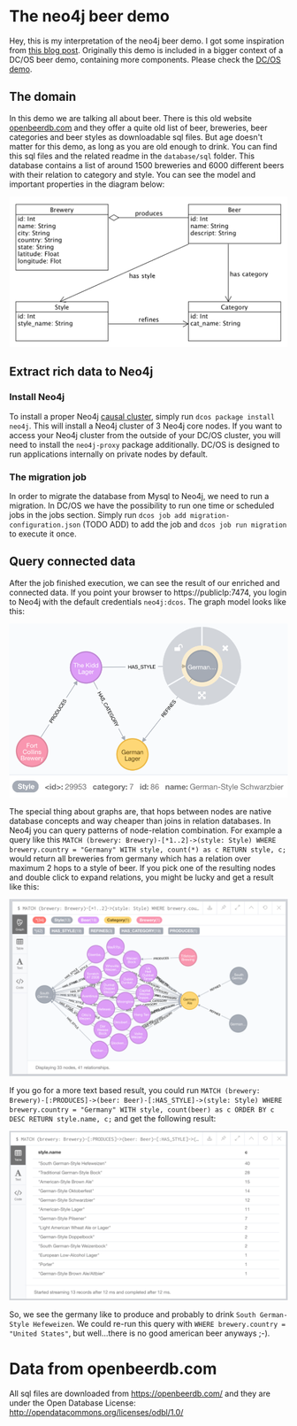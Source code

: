 # The neo4j beer demo
Hey, this is my interpretation of the neo4j beer demo. I got some inspiration from [this blog post](https://neo4j.com/blog/fun-with-beer-and-graphs/). Originally this demo is included in a bigger context of a DC/OS beer demo, containing more components. Please check the [DC/OS demo](https://github.com/unterstein/dcos-beer-demo).

## The domain
In this demo we are talking all about beer. There is this old website [openbeerdb.com](https://openbeerdb.com) and they offer a quite old list of beer, breweries, beer categories and beer styles as downloadable sql files. But age doesn't matter for this demo, as long as you are old enough to drink.
You can find this sql files and the related readme in the `database/sql` folder. This database contains a list of around 1500 breweries and 6000 different beers with their relation to category and style. You can see the model and important properties in the diagram below:

![Model](images/or.png)

## Extract rich data to Neo4j
### Install Neo4j
To install a proper Neo4j [causal cluster](http://neo4j.com/docs/operations-manual/current/clustering/causal-clustering/), simply run `dcos package install neo4j`. This will install a Neo4j cluster of 3 Neo4j core nodes. If you want to access your Neo4j cluster from the outside of your DC/OS cluster, you will need to install the `neo4j-proxy` package additionally. DC/OS is designed to run applications internally on private nodes by default.

### The migration job
In order to migrate the database from Mysql to Neo4j, we need to run a migration. In DC/OS we have the possibility to run one time or scheduled jobs in the jobs section. Simply run `dcos job add migration-configuration.json` (TODO ADD) to add the job and `dcos job run migration` to execute it once.


## Query connected data
After the job finished execution, we can see the result of our enriched and connected data. If you point your browser to https://publicIp:7474, you login to Neo4j with the default credentials `neo4j:dcos`. The graph model looks like this:

![Graph model](images/graph.png)

The special thing about graphs are, that hops between nodes are native database concepts and way cheaper than joins in relation databases. In Neo4j you can query patterns of node-relation combination. For example a query like this `MATCH (brewery: Brewery)-[*1..2]->(style: Style) WHERE brewery.country = "Germany" WITH style, count(*) as c RETURN style, c;` would return all breweries from germany which has a relation over maximum 2 hops to a style of beer. If you pick one of the resulting nodes and double click to expand relations, you might be lucky and get a result like this:

![Query 1](images/query1.png)

If you go for a more text based result, you could run `MATCH (brewery: Brewery)-[:PRODUCES]->(beer: Beer)-[:HAS_STYLE]->(style: Style) WHERE brewery.country = "Germany" WITH style, count(beer) as c ORDER BY c DESC RETURN style.name, c;` and get the following result:

![Query 2](images/query2.png)

So, we see the germany like to produce and probably to drink `South German-Style Hefeweizen`. We could re-run this query with `WHERE brewery.country = "United States"`, but well...there is no good american beer anyways ;-).


# Data from openbeerdb.com
All sql files are downloaded from https://openbeerdb.com/ and they are under the Open Database License: http://opendatacommons.org/licenses/odbl/1.0/